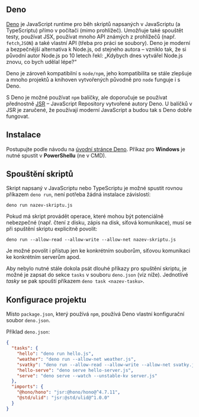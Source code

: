 ## Deno

[Deno](https://deno.com) je JavaScript runtime pro běh skriptů napsaných v JavaScriptu (a TypeScriptu) přímo v počítači (mimo prohlížeč).
Umožňuje také spouštět testy, používat JSX, používat mnoho API známých z prohlížečů (např. `fetch`,`JSON`) a také vlastní API (třeba pro práci se soubory).
Deno je moderní a bezpečnější alternativa k Node.js, od stejného autora – vzniklo tak, že si původní autor Node.js po 10 letech řekl: „Kdybych dnes vytvářel Node.js znovu, co bych udělal lépe?“

Deno je zároveň kompatibilní s `node/npm`, jeho kompatibilita se stále zlepšuje a mnoho projektů a knihoven vytvořených původně pro `node` funguje i s Deno.

S Deno je možné používat `npm` balíčky, ale doporučuje se používat přednostně [JSR](https://jsr.io) – JavaScript Repository vytvořené autory Deno.
U balíčků v JSR je zaručené, že používají moderní JavaScript a budou tak s Deno dobře fungovat.

## Instalace

Postupujte podle návodu na [úvodní stránce Deno](https://deno.com).
Příkaz pro **Windows** je nutné spustit v **PowerShellu** (ne v CMD).

## Spouštění skriptů

Skript napsaný v JavaScriptu nebo TypeScriptu je možné spustit rovnou příkazem `deno run`, není potřeba žádná instalace závislostí:

```shell
deno run nazev-skriptu.js
```

Pokud má skript provádět operace, které mohou být potenciálně nebezpečné (např. čtení z disku, zápis na disk, síťová komunikace), musí se při spuštění skriptu explicitně povolit:

```shell
deno run --allow-read --allow-write --allow-net nazev-skriptu.js
```

Je možné povolit i přístup jen ke konkrétním souborům, síťovou komunikaci ke konkrétním serverům apod.

Aby nebylo nutné stále dokola psát dlouhé příkazy pro spuštění skriptu, je možné je zapsat do sekce `tasks` v souboru `deno.json` (viz níže).
Jednotlivé *tasky* se pak spouští příkazem `deno task <nazev-tasku>`.


## Konfigurace projektu

Místo `package.json`, který používá `npm`, používá Deno vlastní konfigurační soubor `deno.json`.

Příklad `deno.json`:

```json
{
  "tasks": {
    "hello": "deno run hello.js",
    "weather": "deno run --allow-net weather.js",
    "svatky": "deno run --allow-read --allow-write --allow-net svatky.js",
    "hello-serve": "deno serve hello-server.js",
    "serve": "deno serve --watch --unstable-kv server.js"
  },
  "imports": {
    "@hono/hono": "jsr:@hono/hono@^4.7.11",
    "@std/ulid": "jsr:@std/ulid@^1.0.0"
  }
}
```